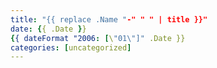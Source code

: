 ```yaml
---
title: "{{ replace .Name "-" " " | title }}"
date: {{ .Date }}
{{ dateFormat "2006: [\"01\"]" .Date }}
categories: [uncategorized]
---
```


<!--more-->
